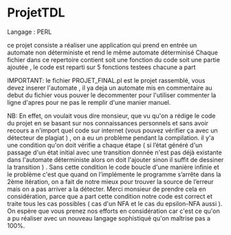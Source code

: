 # ProjetTDL
Langage : PERL


ce projet consiste a réaliser une application qui prend en entrée un automate non déterministe et rend le même automate déterminisé
Chaque fichier dans ce repertoire contient soit une fonction du code soit une partie ajoutée , le code est reparti sur 5 fonctions testees chacune a part 


IMPORTANT: le fichier PROJET_FINAL.pl  est le projet rassemblé,  vous devez inserer l'automate , il ya deja un automate mis en commentaire au debut du fichier vous pouver le decommenter pour l'utiliser commenter la ligne d'apres pour ne pas le remplir d'une manier manuel.


NB: En effet, on voulait vous dire monsieur, que vu qu'on a rédige le code du projet en se basant sur nos connaissances personnels et sans avoir recours a n'import quel code sur internet (vous pouvez vérifier ça avec un détecteur de plagiat ) , on a eu un problème pendant la compilation. il y'a une condition qu'on doit vérifie a chaque étape ( si l’état généré d'un passage d'un état initial avec une transition donnée n'est pas déjà existante dans l'automate déterministe alors on doit l'ajouter sinon il suffit de dessiner la transition ) . Sans cette condition le code boucle d'une manière infinie et le problème c'est que quand on l’implémente  le programme s’arrête dans la 2ème itération, on a fait de notre mieux pour trouver la source de l’erreur mais on a pas arriver a la détecter. 
Merci monsieur de prendre cela  en considération, parce que a part cette condition notre code est correct et traite tous les cas possibles ( cas d'un NFA et le cas du epsilon-NFA aussi ). 
On espère que vous prenez nos efforts en considération car c'est ce qu'on a pu réaliser avec un nouveau langage sophistiqué qu'on maîtrise pas a 100%.
